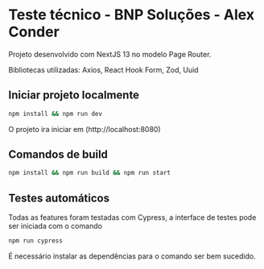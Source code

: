 # Teste técnico - BNP Soluções - Alex Conder

Projeto desenvolvido com NextJS 13 no modelo Page Router.

Bibliotecas utilizadas: Axios, React Hook Form, Zod, Uuid

## Iniciar projeto localmente

```bash
npm install && npm run dev
```

O projeto ira iniciar em (http://localhost:8080)

## Comandos de build

```bash
npm install && npm run build && npm run start
```

## Testes automáticos

Todas as features foram testadas com Cypress, a interface de testes pode ser iniciada com o comando

```bash
npm run cypress
```

É necessário instalar as dependências para o comando ser bem sucedido.